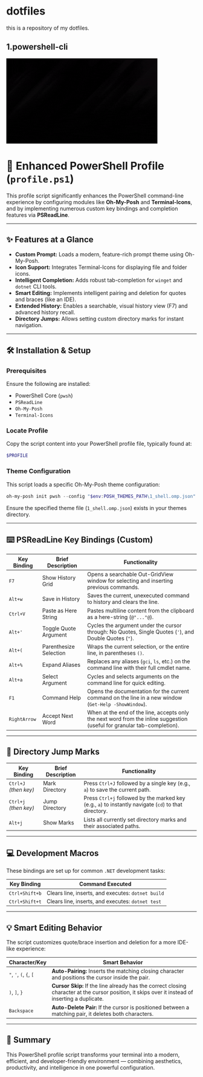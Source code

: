 # dotfiles
this is a repository of my dotfiles.

## 1.powershell-cli
![](terminal/powershell-cli.gif)

# 🚀 Enhanced PowerShell Profile (`profile.ps1`)

This profile script significantly enhances the PowerShell command-line experience by configuring modules like **Oh-My-Posh** and **Terminal-Icons**, and by implementing numerous custom key bindings and completion features via **PSReadLine**.

---

## ✨ Features at a Glance

* **Custom Prompt:** Loads a modern, feature-rich prompt theme using Oh-My-Posh.
* **Icon Support:** Integrates Terminal-Icons for displaying file and folder icons.
* **Intelligent Completion:** Adds robust tab-completion for `winget` and `dotnet` CLI tools.
* **Smart Editing:** Implements intelligent pairing and deletion for quotes and braces (like an IDE).
* **Extended History:** Enables a searchable, visual history view (F7) and advanced history recall.
* **Directory Jumps:** Allows setting custom directory marks for instant navigation.

---

## 🛠️ Installation & Setup

### Prerequisites

Ensure the following are installed:

* PowerShell Core (`pwsh`)
* `PSReadLine`
* `Oh-My-Posh`
* `Terminal-Icons`

### Locate Profile

Copy the script content into your PowerShell profile file, typically found at:

```powershell
$PROFILE
```

### Theme Configuration

This script loads a specific Oh-My-Posh theme configuration:

```powershell
oh-my-posh init pwsh --config "$env:POSH_THEMES_PATH\1_shell.omp.json" | Invoke-Expression
```

Ensure the specified theme file (`1_shell.omp.json`) exists in your themes directory.

---

## ⌨️ PSReadLine Key Bindings (Custom)

| **Key Binding** | **Brief Description**  | **Functionality**                                                                                                        |
| --------------- | ---------------------- | ------------------------------------------------------------------------------------------------------------------------ |
| `F7`            | Show History Grid      | Opens a searchable Out-GridView window for selecting and inserting previous commands.                                    |
| `Alt+w`         | Save in History        | Saves the current, unexecuted command to history and clears the line.                                                    |
| `Ctrl+V`        | Paste as Here String   | Pastes multiline content from the clipboard as a here-string (`@"..."@`).                                                |
| `Alt+'`         | Toggle Quote Argument  | Cycles the argument under the cursor through: No Quotes, Single Quotes (`'`), and Double Quotes (`"`).                   |
| `Alt+(`         | Parenthesize Selection | Wraps the current selection, or the entire line, in parentheses `()`.                                                    |
| `Alt+%`         | Expand Aliases         | Replaces any aliases (`gci`, `ls`, etc.) on the command line with their full cmdlet name.                                |
| `Alt+a`         | Select Argument        | Cycles and selects arguments on the command line for quick editing.                                                      |
| `F1`            | Command Help           | Opens the documentation for the current command on the line in a new window (`Get-Help -ShowWindow`).                    |
| `RightArrow`    | Accept Next Word       | When at the end of the line, accepts only the next word from the inline suggestion (useful for granular tab-completion). |

---

## 🧭 Directory Jump Marks

| **Key Binding**       | **Brief Description** | **Functionality**                                                                                     |
| --------------------- | --------------------- | ----------------------------------------------------------------------------------------------------- |
| `Ctrl+J` *(then key)* | Mark Directory        | Press `Ctrl+J` followed by a single key (e.g., `a`) to save the current path.                         |
| `Ctrl+j` *(then key)* | Jump Directory        | Press `Ctrl+j` followed by the marked key (e.g., `a`) to instantly navigate (`cd`) to that directory. |
| `Alt+j`               | Show Marks            | Lists all currently set directory marks and their associated paths.                                   |

---

## 💻 Development Macros

These bindings are set up for common `.NET` development tasks:

| **Key Binding** | **Command Executed**                               |
| --------------- | -------------------------------------------------- |
| `Ctrl+Shift+b`  | Clears line, inserts, and executes: `dotnet build` |
| `Ctrl+Shift+t`  | Clears line, inserts, and executes: `dotnet test`  |

---

## 💡 Smart Editing Behavior

The script customizes quote/brace insertion and deletion for a more IDE-like experience:

| **Character/Key**       | **Smart Behavior**                                                                                                                                |
| ----------------------- | ------------------------------------------------------------------------------------------------------------------------------------------------- |
| `"`, `'`, `(`, `{`, `[` | **Auto-Pairing:** Inserts the matching closing character and positions the cursor inside the pair.                                                |
| `)`, `]`, `}`           | **Cursor Skip:** If the line already has the correct closing character at the cursor position, it skips over it instead of inserting a duplicate. |
| `Backspace`             | **Auto-Delete Pair:** If the cursor is positioned between a matching pair, it deletes both characters.                                            |

---

## 🧩 Summary

This PowerShell profile script transforms your terminal into a modern, efficient, and developer-friendly environment — combining aesthetics, productivity, and intelligence in one powerful configuration.

